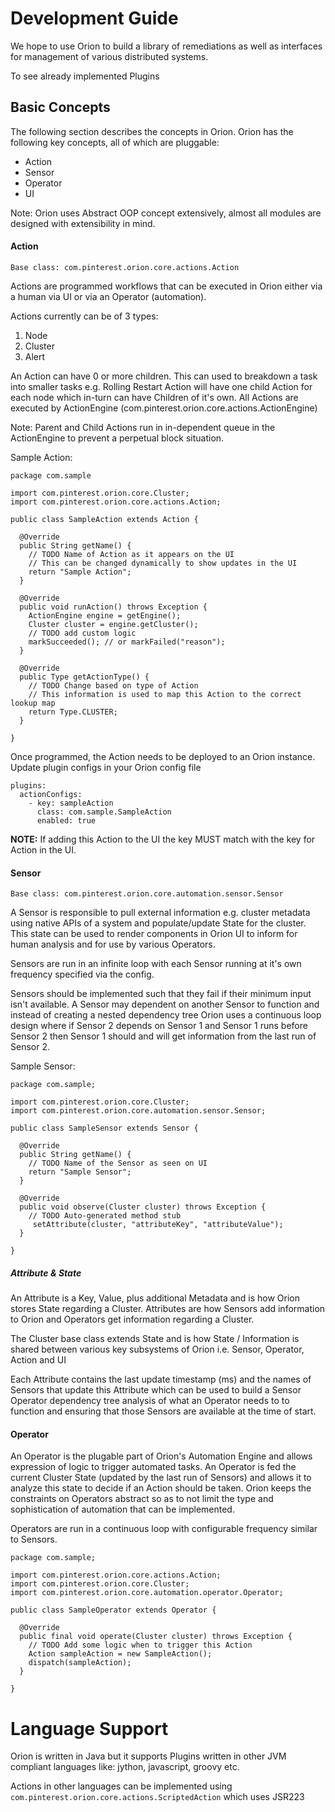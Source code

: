 # Development Guide
We hope to use Orion to build a library of remediations as well as interfaces for management of various distributed systems.

To see already implemented Plugins

## Basic Concepts

The following section describes the concepts in Orion. Orion has the following key concepts, all of which are pluggable:
- Action
- Sensor
- Operator
- UI

Note: Orion uses Abstract OOP concept extensively, almost all modules are designed with extensibility in mind. 

#### Action
`Base class: com.pinterest.orion.core.actions.Action` 

Actions are programmed workflows that can be executed in Orion either via a human via UI or via an Operator (automation). 

Actions currently can be of 3 types:
1. Node
2. Cluster
3. Alert

An Action can have 0 or more children. This can used to breakdown a task into smaller tasks e.g. Rolling Restart Action will have one child Action for each node which in-turn can have Children of it's own. All Actions are executed by ActionEngine (com.pinterest.orion.core.actions.ActionEngine)

Note: Parent and Child Actions run in in-dependent queue in the ActionEngine to prevent a perpetual block situation.

Sample Action:

```
package com.sample

import com.pinterest.orion.core.Cluster;
import com.pinterest.orion.core.actions.Action;

public class SampleAction extends Action {

  @Override
  public String getName() {
    // TODO Name of Action as it appears on the UI
    // This can be changed dynamically to show updates in the UI
    return "Sample Action";
  }

  @Override
  public void runAction() throws Exception {
    ActionEngine engine = getEngine();
    Cluster cluster = engine.getCluster();
    // TODO add custom logic
    markSucceeded(); // or markFailed("reason");
  }

  @Override
  public Type getActionType() {
    // TODO Change based on type of Action
    // This information is used to map this Action to the correct lookup map
    return Type.CLUSTER;
  }

}
```

Once programmed, the Action needs to be deployed to an Orion instance. Update plugin configs in your Orion config file

```
plugins:
  actionConfigs:
    - key: sampleAction
      class: com.sample.SampleAction
      enabled: true
```

**NOTE:** If adding this Action to the UI the key MUST match with the key for Action in the UI.


#### Sensor
`Base class: com.pinterest.orion.core.automation.sensor.Sensor`

A Sensor is responsible to pull external information e.g. cluster metadata using native APIs of a system and populate/update State for the cluster. This state can be used to render components in Orion UI to inform for human analysis and for use by various Operators.

Sensors are run in an infinite loop with each Sensor running at it's own frequency specified via the config.

Sensors should be implemented such that they fail if their minimum input  isn't available. A Sensor may dependent on another Sensor to function and instead of creating a nested dependency tree Orion uses a continuous loop design where if Sensor 2 depends on Sensor 1 and Sensor 1 runs before Sensor 2 then Sensor 1 should and will get information from the last run of Sensor 2.

Sample Sensor:

```
package com.sample;

import com.pinterest.orion.core.Cluster;
import com.pinterest.orion.core.automation.sensor.Sensor;

public class SampleSensor extends Sensor {

  @Override
  public String getName() {
    // TODO Name of the Sensor as seen on UI
    return "Sample Sensor";
  }

  @Override
  public void observe(Cluster cluster) throws Exception {
    // TODO Auto-generated method stub
     setAttribute(cluster, "attributeKey", "attributeValue");
  }

}
```

##### Attribute & State
An Attribute is a Key, Value, plus additional Metadata and is how Orion stores State regarding a Cluster. Attributes are how Sensors add information to Orion and Operators get information regarding a Cluster.

The Cluster base class extends State and is how State / Information is shared between various key subsystems of Orion i.e. Sensor, Operator, Action and UI

Each Attribute contains the last update timestamp (ms) and the names of Sensors that update this Attribute which can be used to build a Sensor Operator dependency tree analysis of what an Operator needs to to function and ensuring that those Sensors are available at the time of start.
 

#### Operator
An Operator is the plugable part of Orion's Automation Engine and allows expression of logic to trigger automated tasks. An Operator is fed the current Cluster State (updated by the last run of Sensors) and allows it to analyze this state to decide if an Action should be taken. Orion keeps the constraints on Operators abstract so as to not limit the type and sophistication of automation that can be implemented.

Operators are run in a continuous loop with configurable frequency similar to Sensors.

```
package com.sample;

import com.pinterest.orion.core.actions.Action;
import com.pinterest.orion.core.Cluster;
import com.pinterest.orion.core.automation.operator.Operator;

public class SampleOperator extends Operator {

  @Override
  public final void operate(Cluster cluster) throws Exception {
    // TODO Add some logic when to trigger this Action
    Action sampleAction = new SampleAction();
    dispatch(sampleAction);
  }

}
```

# Language Support
Orion is written in Java but it supports Plugins written in other JVM compliant languages like: jython, javascript, groovy etc.

Actions in other languages can be implemented using 
`com.pinterest.orion.core.actions.ScriptedAction`
which uses JSR223